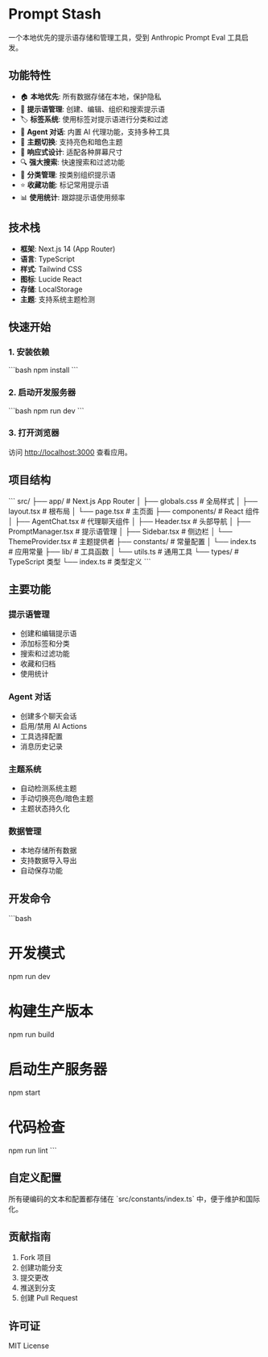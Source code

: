 # Prompt Stash

一个本地优先的提示语存储和管理工具，受到 Anthropic Prompt Eval 工具启发。

## 功能特性

- 🏠 **本地优先**: 所有数据存储在本地，保护隐私
- 📝 **提示语管理**: 创建、编辑、组织和搜索提示语
- 🏷️ **标签系统**: 使用标签对提示语进行分类和过滤
- 🤖 **Agent 对话**: 内置 AI 代理功能，支持多种工具
- 🌙 **主题切换**: 支持亮色和暗色主题
- 📱 **响应式设计**: 适配各种屏幕尺寸
- 🔍 **强大搜索**: 快速搜索和过滤功能
- 📂 **分类管理**: 按类别组织提示语
- ⭐ **收藏功能**: 标记常用提示语
- 📊 **使用统计**: 跟踪提示语使用频率

## 技术栈

- **框架**: Next.js 14 (App Router)
- **语言**: TypeScript
- **样式**: Tailwind CSS
- **图标**: Lucide React
- **存储**: LocalStorage
- **主题**: 支持系统主题检测

## 快速开始

### 1. 安装依赖

\`\`\`bash
npm install
\`\`\`

### 2. 启动开发服务器

\`\`\`bash
npm run dev
\`\`\`

### 3. 打开浏览器

访问 [http://localhost:3000](http://localhost:3000) 查看应用。

## 项目结构

\`\`\`
src/
├── app/                    # Next.js App Router
│   ├── globals.css        # 全局样式
│   ├── layout.tsx         # 根布局
│   └── page.tsx           # 主页面
├── components/            # React 组件
│   ├── AgentChat.tsx      # 代理聊天组件
│   ├── Header.tsx         # 头部导航
│   ├── PromptManager.tsx  # 提示语管理
│   ├── Sidebar.tsx        # 侧边栏
│   └── ThemeProvider.tsx  # 主题提供者
├── constants/             # 常量配置
│   └── index.ts          # 应用常量
├── lib/                   # 工具函数
│   └── utils.ts          # 通用工具
└── types/                 # TypeScript 类型
    └── index.ts          # 类型定义
\`\`\`

## 主要功能

### 提示语管理

- 创建和编辑提示语
- 添加标签和分类
- 搜索和过滤功能
- 收藏和归档
- 使用统计

### Agent 对话

- 创建多个聊天会话
- 启用/禁用 AI Actions
- 工具选择配置
- 消息历史记录

### 主题系统

- 自动检测系统主题
- 手动切换亮色/暗色主题
- 主题状态持久化

### 数据管理

- 本地存储所有数据
- 支持数据导入导出
- 自动保存功能

## 开发命令

\`\`\`bash
# 开发模式
npm run dev

# 构建生产版本
npm run build

# 启动生产服务器
npm start

# 代码检查
npm run lint
\`\`\`

## 自定义配置

所有硬编码的文本和配置都存储在 \`src/constants/index.ts\` 中，便于维护和国际化。

## 贡献指南

1. Fork 项目
2. 创建功能分支
3. 提交更改
4. 推送到分支
5. 创建 Pull Request

## 许可证

MIT License 